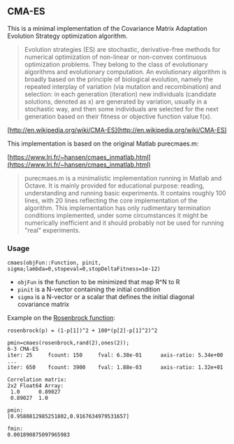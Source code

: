 ## CMA-ES ##

This is a minimal implementation of the Covariance Matrix Adaptation Evolution Strategy optimization algorithm.

>Evolution strategies (ES) are stochastic, derivative-free methods for numerical optimization of non-linear or non-convex continuous optimization problems. They belong to the class of evolutionary algorithms and evolutionary computation. An evolutionary algorithm is broadly based on the principle of biological evolution, namely the repeated interplay of variation (via mutation and recombination) and selection: in each generation (iteration) new individuals (candidate solutions, denoted as x) are generated by variation, usually in a stochastic way, and then some individuals are selected for the next generation based on their fitness or objective function value f(x).

[http://en.wikipedia.org/wiki/CMA-ES](http://en.wikipedia.org/wiki/CMA-ES)

This implementation is based on the original Matlab purecmaes.m:

[https://www.lri.fr/~hansen/cmaes_inmatlab.html](https://www.lri.fr/~hansen/cmaes_inmatlab.html)

>purecmaes.m is a minimalistic implementation running in Matlab and Octave. It is mainly provided for educational purpose: reading, understanding and running basic experiments. It contains roughly 100 lines, with 20 lines reflecting the core implementation of the algorithm. This implementation has only rudimentary termination conditions implemented, under some circumstances it might be numerically inefficient and it should probably not be used for running "real" experiments.

### Usage ###

    cmaes(objFun::Function, pinit, sigma;lambda=0,stopeval=0,stopDeltaFitness=1e-12)

- `objFun` is the function to be minimized that map R^N to R
- `pinit` is a N-vector containing the initial condition 
- `sigma` is a N-vector or a scalar that defines the initial diagonal covariance matrix

Example on the [Rosenbrock function](rosenbrock):

	rosenbrock(p) = (1-p[1])^2 + 100*(p[2]-p[1]^2)^2
		
	pmin=cmaes(rosenbrock,rand(2),ones(2));
	6-3 CMA-ES
	iter: 25 	 fcount: 150 	 fval: 6.38e-01 	 axis-ratio: 5.34e+00 
	...
	iter: 650 	 fcount: 3900 	 fval: 1.88e-03 	 axis-ratio: 1.32e+01 

	Correlation matrix:
	2x2 Float64 Array:
	 1.0      0.89027
	 0.89027  1.0    

	pmin:
	[0.9580812985251802,0.9167634979531657]

	fmin:
	0.001890875097965983
	